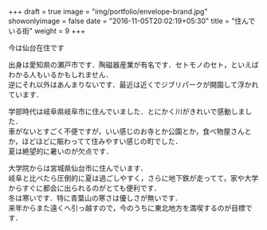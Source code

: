 +++
draft = true
image = "img/portfolio/envelope-brand.jpg"
showonlyimage = false
date = "2016-11-05T20:02:19+05:30"
title = "住んでいる街"
weight = 9
+++

今は仙台在住です
<!--more-->

出身は愛知県の瀬戸市です．陶磁器産業が有名です．セトモノのセト，といえばわかる人もいるかもしれません．\
逆にそれ以外はあんまりないです．最近は近くでジブリパークが開園して浮かれています．

学部時代は岐阜県岐阜市に住んでいました．とにかく川がきれいで感動しました．\
車がないとすごく不便ですが，いい感じのお寺とか公園とか，食べ物屋さんとか，ほどほどに賑わってて住みやすい感じの町でした．\
夏は絶望的に暑いのが欠点です．

大学院からは宮城県仙台市に住んでいます．\
岐阜と比べたら圧倒的に夏は過ごしやすく，さらに地下鉄が走ってて，家や大学からすぐに都会に出られるのがとても便利です．\
冬は寒いです．特に青葉山の寒さは優しさが無いです．\
来年からまた遠くへ引っ越すので，今のうちに東北地方を満喫するのが目標です．